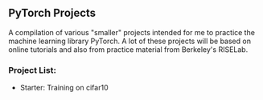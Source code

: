 ## PyTorch Projects
A compilation of various "smaller" projects intended for me to practice the machine learning library PyTorch. A lot of these projects will be based on online tutorials and also from practice material from Berkeley's RISELab. 
### Project List:
- Starter: Training on cifar10

